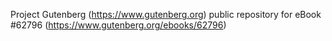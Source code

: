Project Gutenberg (https://www.gutenberg.org) public repository for eBook #62796 (https://www.gutenberg.org/ebooks/62796)
